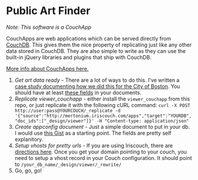 # Public Art Finder

*Note: This software is a CouchApp*

CouchApps are web applications which can be served directly from [CouchDB](http://couchdb.apache.org). This gives them the nice property of replicating just like any other data stored in CouchDB. They are also simple to write as they can use the built-in jQuery libraries and plugins that ship with CouchDB.

[More info about CouchApps here.](http://couchapp.org)

1. *Get art data ready* - There are a lot of ways to do this.  I've written a [case study documenting how we did this for the City of Boston](http://mertonium.com/2011/09/a-data-liberation-walkthrough/).  You should have at least [these fields](https://github.com/mertonium/public_art_finder/blob/master/public_art_finder_template.json) in your documents.
1. *Replicate viewer_couchapp* - either install the `viewer_couchapp` from this repo, or just replicate it with the following cURL command:
`curl -X POST http://user:pass@YOURCOUCH/_replicate -d '{"source":"http://mertonium.iriscouch.com/apps","target":"YOURDB", "doc_ids":["_design/viewer"]}' -H "Content-type: application/json"`
1. *Create appconfig document* - Just a simple document to put in your db. I would use [this Gist](https://gist.github.com/1368786) as a starting point.  The fields are pretty self explanitory.
1. *Setup vhosts for pretty urls* - If you are using Iriscouch, there are [directions here](http://getsatisfaction.com/iriscouch/topics/custom_domain-hslrb). Once you get your domain pointing to your couch, you need to setup a vhost record in your Couch configuration.  It should point to `/your_db_name/_design/viewer/_rewrite/`
1. Go, go, go!

